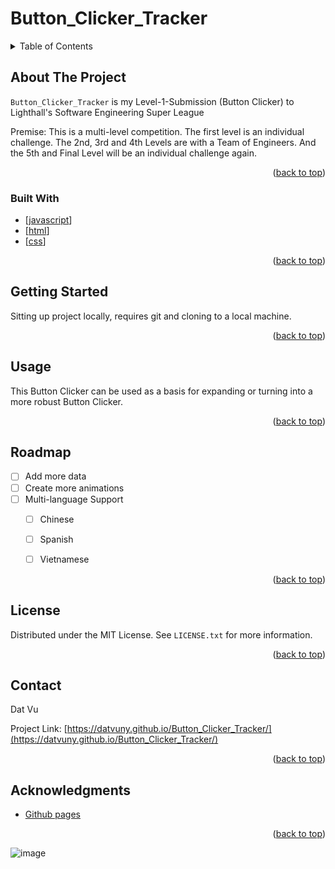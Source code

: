 # Button_Clicker_Tracker



<!-- TABLE OF CONTENTS -->
<details>
  <summary>Table of Contents</summary>
  <ol>
    <li>
      <a href="#about-the-project">About The Project</a>
      <ul>
        <li><a href="#built-with">Built With</a></li>
      </ul>
    </li>
    <li>
      <a href="#getting-started">Getting Started</a>
      <ul>
<!--         <li><a href="#prerequisites">Prerequisites</a></li>
        <li><a href="#installation">Installation</a></li> -->
      </ul>
    </li>
    <li><a href="#usage">Usage</a></li>
    <li><a href="#roadmap">Roadmap</a></li>
<!--     <li><a href="#contributing">Contributing</a></li> -->
    <li><a href="#license">License</a></li>
    <li><a href="#contact">Contact</a></li>
  </ol>
</details>



<!-- ABOUT THE PROJECT -->
## About The Project

`Button_Clicker_Tracker` is my Level-1-Submission (Button Clicker) to Lighthall's Software Engineering Super League

Premise: This is a multi-level competition. The first level is an individual challenge. The 2nd, 3rd and 4th Levels are with a Team of Engineers. And the 5th and Final Level will be an individual challenge again.

<p align="right">(<a href="#readme-top">back to top</a>)</p>



### Built With

* [[javascript]]
* [[html]]
* [[css]]

<p align="right">(<a href="#readme-top">back to top</a>)</p>



<!-- GETTING STARTED -->
## Getting Started

Sitting up project locally, requires git and cloning to a local machine. 



<p align="right">(<a href="#readme-top">back to top</a>)</p>



<!-- USAGE EXAMPLES -->
## Usage

This Button Clicker can be used as a basis for expanding or turning into a more robust Button Clicker.


<p align="right">(<a href="#readme-top">back to top</a>)</p>



<!-- ROADMAP -->
## Roadmap

- [ ] Add more data
- [ ] Create more animations
- [ ] Multi-language Support
    - [ ] Chinese
    - [ ] Spanish
    - [ ] Vietnamese


<p align="right">(<a href="#readme-top">back to top</a>)</p>



<!-- CONTRIBUTING -->
<!-- ## Contributing


If you have a suggestion that would make this better, please fork the repo and create a pull request. You can also simply open an issue with the tag "enhancement".
Don't forget to give the project a star! Thanks again!


<p align="right">(<a href="#readme-top">back to top</a>)</p> -->



<!-- LICENSE -->
## License

Distributed under the MIT License. See `LICENSE.txt` for more information.

<p align="right">(<a href="#readme-top">back to top</a>)</p>



<!-- CONTACT -->
## Contact

Dat Vu 
<!-- - [@twitter_handle](https://twitter.com/twitter_handle)  -->

Project Link: [https://datvuny.github.io/Button_Clicker_Tracker/](https://datvuny.github.io/Button_Clicker_Tracker/)

<p align="right">(<a href="#readme-top">back to top</a>)</p>



<!-- ACKNOWLEDGMENTS -->
## Acknowledgments

* [Github pages](https://pages.github.com/)


<p align="right">(<a href="#readme-top">back to top</a>)</p>



<!-- MARKDOWN LINKS & IMAGES -->
<!-- https://www.markdownguide.org/basic-syntax/#reference-style-links -->
[javascript]: https://developer.mozilla.org/en-US/docs/Web/JavaScript
[html]: https://developer.mozilla.org/en-US/docs/Web/HTML
[css]: https://developer.mozilla.org/en-US/docs/Web/CSS
![image](https://user-images.githubusercontent.com/91701889/227108495-0b70c2e5-7bf6-4916-af2d-43b5f94a26f4.png)
